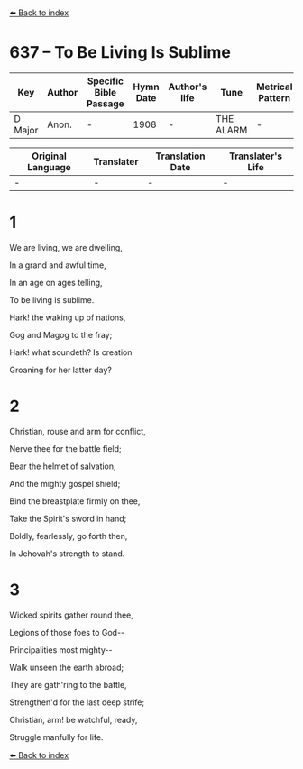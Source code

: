 [⬅️ Back to index](../README.md)

# 637 – To Be Living Is Sublime

Key | Author   | Specific Bible Passage     |Hymn Date |Author's life |Tune |Metrical Pattern   |Composer/Source
-- | --------- | ---------------------------|----------|--------------|-----|-------------------|-------------  
D Major |Anon. |- |1908 |- |THE ALARM |- |Arranged

Original Language | Translater | Translation Date   | Translater's Life  
----------------- | --------- | --------------------|-------------     
\- |- |- |-




# 1

We are living, we are dwelling,

In a grand and awful time,

In an age on ages telling,

To be living is sublime.

Hark!  the waking up of nations,

Gog and Magog to the fray;

Hark!  what soundeth?  Is creation

Groaning for her latter day?



# 2

Christian, rouse and arm for conflict,

Nerve thee for the battle field;

Bear the helmet of salvation,

And the mighty gospel shield;

Bind the breastplate firmly on thee,

Take the Spirit's sword in hand;

Boldly, fearlessly, go forth then,

In Jehovah's strength to stand.



# 3

Wicked spirits gather round thee,

Legions of those foes to God--

Principalities most mighty--

Walk unseen the earth abroad;

They are gath'ring to the battle,

Strengthen'd for the last deep strife;

Christian, arm!  be watchful, ready,

Struggle manfully for life.



[⬅️ Back to index](../README.md)

